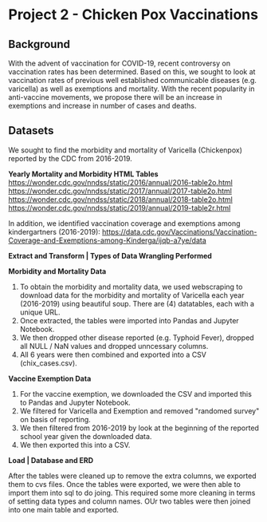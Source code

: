 # Project 2 - Chicken Pox Vaccinations

## Background
With the advent of vaccination for COVID-19, recent controversy on vaccination rates has been determined.  Based on this, we sought to look at vaccination rates of previous well established communicable diseases (e.g. varicella) as well as exemptions and mortality.  With the recent popularity in anti-vaccine movements, we propose there will be an increase in exemptions and increase in number of cases and deaths.

## Datasets
We sought to find the morbidity and mortality of Varicella (Chickenpox) reported by the CDC from 2016-2019.

**Yearly Mortality and Morbidity HTML Tables**
https://wonder.cdc.gov/nndss/static/2016/annual/2016-table2o.html
https://wonder.cdc.gov/nndss/static/2017/annual/2017-table2o.html
https://wonder.cdc.gov/nndss/static/2018/annual/2018-table2o.html
https://wonder.cdc.gov/nndss/static/2019/annual/2019-table2r.html


In addition, we identified vaccination coverage and exemptions among kindergartners (2016-2019):
https://data.cdc.gov/Vaccinations/Vaccination-Coverage-and-Exemptions-among-Kinderga/ijqb-a7ye/data

**Extract and Transform | Types of Data Wrangling Performed**

**Morbidity and Mortality Data**
  1. To obtain the morbidity and mortality data, we used webscraping to download data for the morbidity and mortality of Varicella each year (2016-2019) using beautiful soup.
     There are (4) datatables, each with a unique URL. 
  2.  Once extracted, the tables were imported into Pandas and Jupyter Notebook.  
  3. We then dropped other disease reported (e.g. Typhoid Fever), dropped all NULL / NaN values and dropped unncessary columns.  
  4. All 6 years were then combined and exported into a CSV (chix_cases.csv).

**Vaccine Exemption Data**
  1. For the vaccine exemption, we downloaded the CSV and imported this to Pandas and Jupyter Notebook.  
  2. We filtered for Varicella and Exemption and removed "randomed survey" on basis of reporting.  
  3. We then filtered from 2016-2019 by look at the beginning of the reported school year given the downloaded data.  
  4. We then exported this into a CSV.

**Load | Database and ERD**

After the tables were cleaned up to remove the extra columns, we exported them to cvs files. Once the tables were exported, we were then able to import them into sql to do joing. This required some more cleaning in terms of setting data types and column names. OUr two tables were then joined into one main table and exported.

